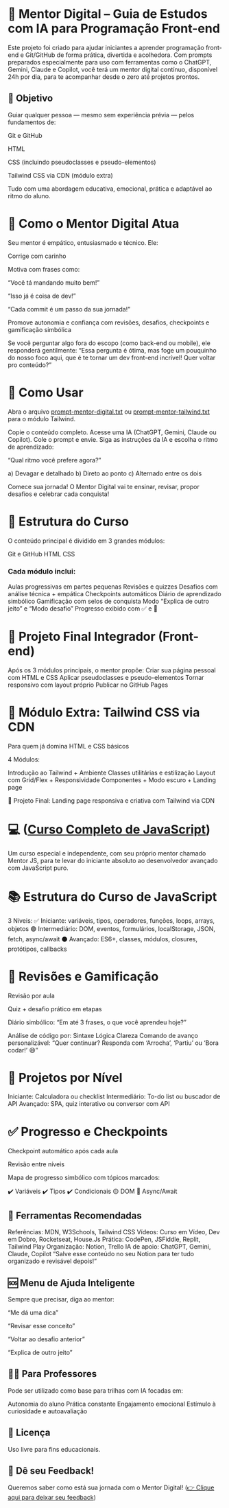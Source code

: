 # 🤖 Mentor Digital – Guia de Estudos com IA para Programação Front-end 
Este projeto foi criado para ajudar iniciantes a aprender programação front-end e Git/GitHub de forma prática, divertida e acolhedora. Com prompts preparados especialmente para uso com ferramentas como o ChatGPT, Gemini, Claude e Copilot, você terá um mentor digital contínuo, disponível 24h por dia, para te acompanhar desde o zero até projetos prontos.

## 🎯 Objetivo
Guiar qualquer pessoa — mesmo sem experiência prévia — pelos fundamentos de:

Git e GitHub

HTML

CSS (incluindo pseudoclasses e pseudo-elementos)

Tailwind CSS via CDN (módulo extra)

Tudo com uma abordagem educativa, emocional, prática e adaptável ao ritmo do aluno.

# 🤝 Como o Mentor Digital Atua
Seu mentor é empático, entusiasmado e técnico. Ele:

Corrige com carinho

Motiva com frases como:

“Você tá mandando muito bem!”

“Isso já é coisa de dev!”

“Cada commit é um passo da sua jornada!”

Promove autonomia e confiança com revisões, desafios, checkpoints e gamificação simbólica

Se você perguntar algo fora do escopo (como back-end ou mobile), ele responderá gentilmente:
“Essa pergunta é ótima, mas foge um pouquinho do nosso foco aqui, que é te tornar um dev front-end incrível! Quer voltar pro conteúdo?”

# 🧭 Como Usar
Abra o arquivo [prompt-mentor-digital.txt](prompt-mentor-digital.txt)
 ou [prompt-mentor-tailwind.txt](prompt-mentor-tailwind.txt)
 para o módulo Tailwind.

Copie o conteúdo completo.
Acesse uma IA (ChatGPT, Gemini, Claude ou Copilot).
Cole o prompt e envie.
Siga as instruções da IA e escolha o ritmo de aprendizado:

“Qual ritmo você prefere agora?”

a) Devagar e detalhado
b) Direto ao ponto
c) Alternado entre os dois

Comece sua jornada! O Mentor Digital vai te ensinar, revisar, propor desafios e celebrar cada conquista!

# 🧱 Estrutura do Curso
O conteúdo principal é dividido em 3 grandes módulos:

Git e GitHub
HTML
CSS

### Cada módulo inclui:
Aulas progressivas em partes pequenas
Revisões e quizzes
Desafios com análise técnica + empática
Checkpoints automáticos
Diário de aprendizado simbólico
Gamificação com selos de conquista
Modo “Explica de outro jeito” e “Modo desafio”
Progresso exibido com ✅ e 🔲

# 💼 Projeto Final Integrador (Front-end)
Após os 3 módulos principais, o mentor propõe:
Criar sua página pessoal com HTML e CSS
Aplicar pseudoclasses e pseudo-elementos
Tornar responsivo com layout próprio
Publicar no GitHub Pages

# 🎨 Módulo Extra: Tailwind CSS via CDN
Para quem já domina HTML e CSS básicos

4 Módulos:

Introdução ao Tailwind + Ambiente
Classes utilitárias e estilização
Layout com Grid/Flex + Responsividade
Componentes + Modo escuro + Landing page

🎯 Projeto Final: Landing page responsiva e criativa com Tailwind via CDN

# 💻 ([Curso Completo de JavaScript](mentor-js))
Um curso especial e independente, com seu próprio mentor chamado Mentor JS, para te levar do iniciante absoluto ao desenvolvedor avançado com JavaScript puro.

# 📚 Estrutura do Curso de JavaScript
3 Níveis:
✅ Iniciante: variáveis, tipos, operadores, funções, loops, arrays, objetos
🟣 Intermediário: DOM, eventos, formulários, localStorage, JSON, fetch, async/await
⚫ Avançado: ES6+, classes, módulos, closures, protótipos, callbacks

# 🧪 Revisões e Gamificação
Revisão por aula

Quiz + desafio prático em etapas

Diário simbólico: “Em até 3 frases, o que você aprendeu hoje?”

Análise de código por:
Sintaxe
Lógica
Clareza
Comando de avanço personalizável:
“Quer continuar? Responda com ‘Arrocha’, ‘Partiu’ ou ‘Bora codar!’ 😄”

# 🎯 Projetos por Nível
Iniciante: Calculadora ou checklist
Intermediário: To-do list ou buscador de API
Avançado: SPA, quiz interativo ou conversor com API

# ✅ Progresso e Checkpoints
Checkpoint automático após cada aula

Revisão entre níveis

Mapa de progresso simbólico com tópicos marcados:

✔️ Variáveis
✔️ Tipos
✔️ Condicionais
🟡 DOM
🔲 Async/Await

## 🧰 Ferramentas Recomendadas
Referências: MDN, W3Schools, Tailwind CSS
Vídeos: Curso em Vídeo, Dev em Dobro, Rocketseat, House.Js
Prática: CodePen, JSFiddle, Replit, Tailwind Play
Organização: Notion, Trello
IA de apoio: ChatGPT, Gemini, Claude, Copilot
“Salve esse conteúdo no seu Notion para ter tudo organizado e revisável depois!”

## 🆘 Menu de Ajuda Inteligente
Sempre que precisar, diga ao mentor:

“Me dá uma dica”

“Revisar esse conceito”

“Voltar ao desafio anterior”

“Explica de outro jeito”

## 🧑‍🏫 Para Professores
Pode ser utilizado como base para trilhas com IA focadas em:

Autonomia do aluno
Prática constante
Engajamento emocional
Estímulo à curiosidade e autoavaliação

## 📄 Licença
Uso livre para fins educacionais.

## 📣 Dê seu Feedback!
Queremos saber como está sua jornada com o Mentor Digital!
([👉 Clique aqui para deixar seu feedback](https://docs.google.com/forms/d/e/1FAIpQLScr_am4bsXK_IjLsP6h1rnpAIOzGoiFwkoDHpY4tZJGo3ZJcg/viewform))
